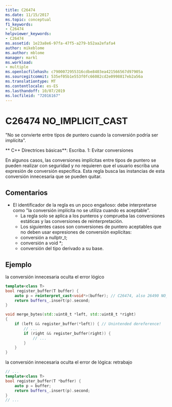 ```yaml
---
title: C26474
ms.date: 11/15/2017
ms.topic: conceptual
f1_keywords:
- C26474
helpviewer_keywords:
- C26474
ms.assetid: 1e23a8e6-97fa-47f5-a279-b52aa2efafa4
author: mikeblome
ms.author: mblome
manager: markl
ms.workload:
- multiple
ms.openlocfilehash: c7900072955316cdbe8403ea421566567d97905a
ms.sourcegitcommit: 535ef05b1e553f0fc66082cd2e0998817eb2a56a
ms.translationtype: MT
ms.contentlocale: es-ES
ms.lasthandoff: 10/07/2019
ms.locfileid: "72016167"
---
```

# <a name="c26474-no_implicit_cast"></a>C26474 NO_IMPLICIT_CAST

"No se convierte entre tipos de puntero cuando la conversión podría ser implícita".

** C++ Directrices básicas**: Escriba. 1: Evitar conversiones

En algunos casos, las conversiones implícitas entre tipos de puntero se pueden realizar con seguridad y no requieren que el usuario escriba una expresión de conversión específica. Esta regla busca las instancias de esta conversión innecesaria que se pueden quitar.

## <a name="remarks"></a>Comentarios

- El identificador de la regla es un poco engañoso: debe interpretarse como "la conversión implícita no se utiliza cuando es aceptable".
  - La regla solo se aplica a los punteros y comprueba las conversiones estáticas y las conversiones de reinterpretación.
  - Los siguientes casos son conversiones de puntero aceptables que no deben usar expresiones de conversión explícitas:
  - conversión a nullptr_t;
  - conversión a void *;
  - conversión del tipo derivado a su base.

## <a name="example"></a>Ejemplo

la conversión innecesaria oculta el error lógico

```cpp
template<class T>
bool register_buffer(T buffer) {
    auto p = reinterpret_cast<void*>(buffer); // C26474, also 26490 NO_REINTERPRET_CAST
    return buffers_.insert(p).second;
}

void merge_bytes(std::uint8_t *left, std::uint8_t *right)
{
    if (left && register_buffer(*left)) { // Unintended dereference!
        // ...
        if (right && register_buffer(right)) {
            // ...
        }
    }
}
```

la conversión innecesaria oculta el error de lógica: retrabajo

```cpp
// ...
template<class T>
bool register_buffer(T *buffer) {
    auto p = buffer;
    return buffers_.insert(p).second;
}
// ...
```
